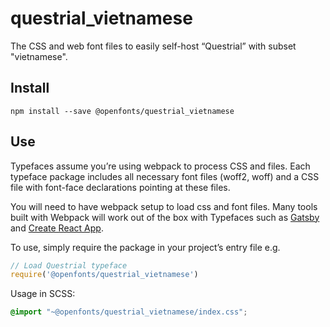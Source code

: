
# questrial_vietnamese

The CSS and web font files to easily self-host “Questrial” with subset "vietnamese".

## Install

`npm install --save @openfonts/questrial_vietnamese`

## Use

Typefaces assume you’re using webpack to process CSS and files. Each typeface
package includes all necessary font files (woff2, woff) and a CSS file with
font-face declarations pointing at these files.

You will need to have webpack setup to load css and font files. Many tools built
with Webpack will work out of the box with Typefaces such as [Gatsby](https://github.com/gatsbyjs/gatsby)
and [Create React App](https://github.com/facebookincubator/create-react-app).

To use, simply require the package in your project’s entry file e.g.

```javascript
// Load Questrial typeface
require('@openfonts/questrial_vietnamese')
```

Usage in SCSS:
```scss
@import "~@openfonts/questrial_vietnamese/index.css";
```
